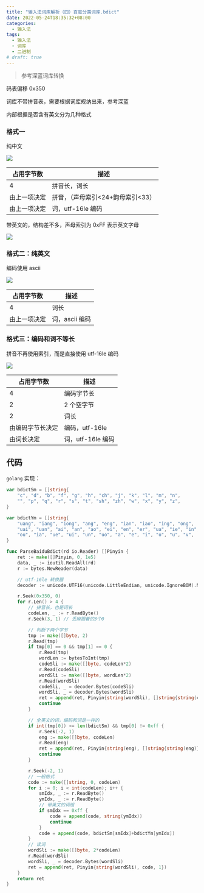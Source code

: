 ```yaml
---
title: "输入法词库解析（四）百度分类词库.bdict"
date: 2022-05-24T18:35:32+08:00
categories:
  - 输入法
tags:
  - 输入法
  - 词库
  - 二进制
# draft: true
---
```


> 参考深蓝词库转换

码表偏移 0x350

词库不带拼音表，需要根据词库规纳出来，参考深蓝

内部根据是否含有英文分为几种格式

### 格式一

纯中文

![](https://tucang.cc/api/image/show/9682895a284837224335c5f8447cca9f)

| 占用字节数   | 描述                              |
| ------------ | --------------------------------- |
| 4            | 拼音长，词长                      |
| 由上一项决定 | 拼音，（声母索引<24+韵母索引<33） |
| 由上一项决定 | 词，utf-16le 编码                 |

带英文的，结构差不多，声母索引为 0xFF 表示英文字母

![](https://tucang.cc/api/image/show/7fe0e61c95ce93052a6d18747c28195d)

### 格式二：纯英文

编码使用 ascii

![](https://tucang.cc/api/image/show/1c5a7c52942eea72aee3bc1a97bafb9f)

| 占用字节数   | 描述           |
| ------------ | -------------- |
| 4            | 词长           |
| 由上一项决定 | 词，ascii 编码 |

### 格式三：编码和词不等长

拼音不再使用索引，而是直接使用 utf-16le 编码

![](https://tucang.cc/api/image/show/6e0cad6df09a2a39e1179925155f47c5)

| 占用字节数       | 描述              |
| ---------------- | ----------------- |
| 4                | 编码字节长        |
| 2                | 2 个空字节        |
| 2                | 词长              |
| 由编码字节长决定 | 编码，utf-16le    |
| 由词长决定       | 词，utf-16le 编码 |

## 代码

`golang` 实现：

```go
var bdictSm = []string{
    "c", "d", "b", "f", "g", "h", "ch", "j", "k", "l", "m", "n",
    "", "p", "q", "r", "s", "t", "sh", "zh", "w", "x", "y", "z",
}

var bdictYm = []string{
    "uang", "iang", "iong", "ang", "eng", "ian", "iao", "ing", "ong",
    "uai", "uan", "ai", "an", "ao", "ei", "en", "er", "ua", "ie", "in", "iu",
    "ou", "ia", "ue", "ui", "un", "uo", "a", "e", "i", "o", "u", "v",
}

func ParseBaiduBdict(rd io.Reader) []Pinyin {
    ret := make([]Pinyin, 0, 1e5)
    data, _ := ioutil.ReadAll(rd)
    r := bytes.NewReader(data)

    // utf-16le 转换器
    decoder := unicode.UTF16(unicode.LittleEndian, unicode.IgnoreBOM).NewDecoder()

    r.Seek(0x350, 0)
    for r.Len() > 4 {
        // 拼音长，也是词长
        codeLen, _ := r.ReadByte()
        r.Seek(3, 1) // 丢掉跟着的3个0

        // 判断下两个字节
        tmp := make([]byte, 2)
        r.Read(tmp)
        if tmp[0] == 0 && tmp[1] == 0 {
            r.Read(tmp)
            wordLen := bytesToInt(tmp)
            codeSli := make([]byte, codeLen*2)
            r.Read(codeSli)
            wordSli := make([]byte, wordLen*2)
            r.Read(wordSli)
            codeSli, _ = decoder.Bytes(codeSli)
            wordSli, _ = decoder.Bytes(wordSli)
            ret = append(ret, Pinyin{string(wordSli), []string{string(codeSli)}, 1})
            continue
        }

        // 全英文的词，编码和词是一样的
        if int(tmp[0]) >= len(bdictSm) && tmp[0] != 0xff {
            r.Seek(-2, 1)
            eng := make([]byte, codeLen)
            r.Read(eng)
            ret = append(ret, Pinyin{string(eng), []string{string(eng)}, 1})
            continue
        }

        r.Seek(-2, 1)
        // 一般格式
        code := make([]string, 0, codeLen)
        for i := 0; i < int(codeLen); i++ {
            smIdx, _ := r.ReadByte()
            ymIdx, _ := r.ReadByte()
            // 带英文的词组
            if smIdx == 0xff {
                code = append(code, string(ymIdx))
                continue
            }
            code = append(code, bdictSm[smIdx]+bdictYm[ymIdx])
        }
        // 读词
        wordSli := make([]byte, 2*codeLen)
        r.Read(wordSli)
        wordSli, _ = decoder.Bytes(wordSli)
        ret = append(ret, Pinyin{string(wordSli), code, 1})
    }
    return ret
}

```
